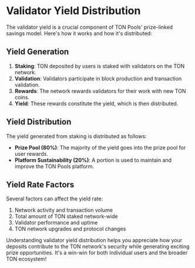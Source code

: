 # Validator Yield Distribution

The validator yield is a crucial component of TON Pools' prize-linked savings model. Here's how it works and how it's distributed:

## Yield Generation

1. **Staking**: TON deposited by users is staked with validators on the TON network.
2. **Validation**: Validators participate in block production and transaction validation.
3. **Rewards**: The network rewards validators for their work with new TON coins.
4. **Yield**: These rewards constitute the yield, which is then distributed.

## Yield Distribution

The yield generated from staking is distributed as follows:

* **Prize Pool (80%)**: The majority of the yield goes into the prize pool for user rewards.
* **Platform Sustainability (20%)**: A portion is used to maintain and improve the TON Pools platform.

## Yield Rate Factors

Several factors can affect the yield rate:

1. Network activity and transaction volume
2. Total amount of TON staked network-wide
3. Validator performance and uptime
4. TON network upgrades and protocol changes



Understanding validator yield distribution helps you appreciate how your deposits contribute to the TON network's security while generating exciting prize opportunities. It's a win-win for both individual users and the broader TON ecosystem!
